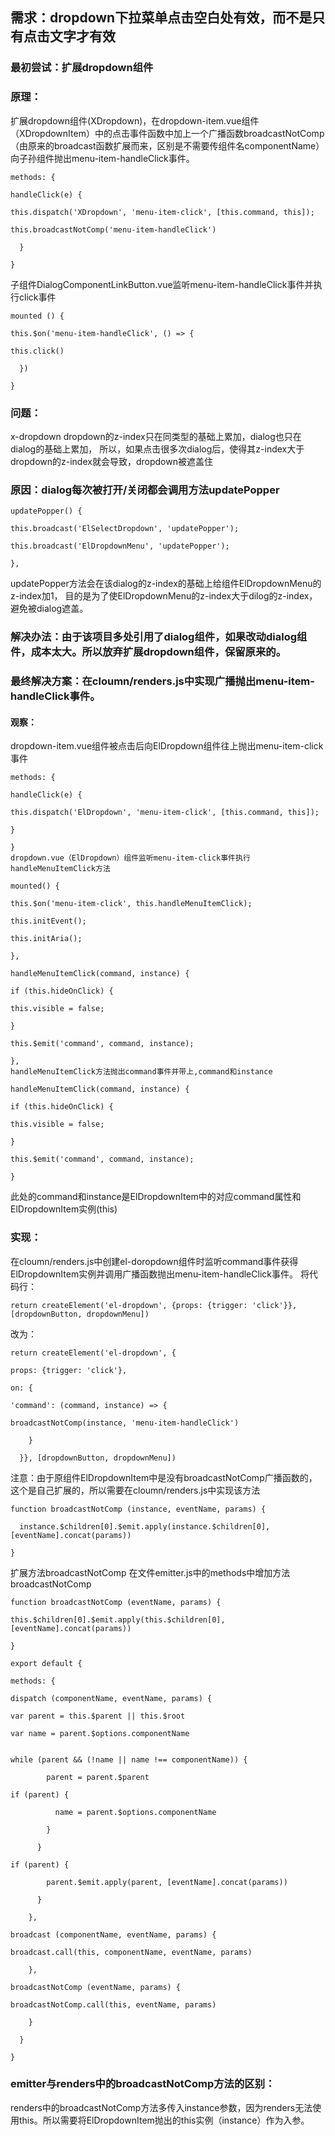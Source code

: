 ## 需求：dropdown下拉菜单点击空白处有效，而不是只有点击文字才有效

### 最初尝试：扩展dropdown组件
### 原理：
扩展dropdown组件(XDropdown)，在dropdown-item.vue组件（XDropdownItem）中的点击事件函数中加上一个广播函数broadcastNotComp（由原来的broadcast函数扩展而来，区别是不需要传组件名componentName）向子孙组件抛出menu-item-handleClick事件。

```
methods: {

handleClick(e) {

this.dispatch('XDropdown', 'menu-item-click', [this.command, this]);

this.broadcastNotComp('menu-item-handleClick')

  }

}
```
子组件DialogComponentLinkButton.vue监听menu-item-handleClick事件并执行click事件

```
mounted () {

this.$on('menu-item-handleClick', () => {

this.click()

  })

}
```
### 问题：
x-dropdown dropdown的z-index只在同类型的基础上累加，dialog也只在dialog的基础上累加，
所以，如果点击很多次dialog后，使得其z-index大于dropdown的z-index就会导致，dropdown被遮盖住

### 原因：dialog每次被打开/关闭都会调用方法updatePopper
```
updatePopper() {

this.broadcast('ElSelectDropdown', 'updatePopper');

this.broadcast('ElDropdownMenu', 'updatePopper');

},
```
updatePopper方法会在该dialog的z-index的基础上给组件ElDropdownMenu的z-index加1，
目的是为了使ElDropdownMenu的z-index大于dilog的z-index，避免被dialog遮盖。

### 解决办法：由于该项目多处引用了dialog组件，如果改动dialog组件，成本太大。所以放弃扩展dropdown组件，保留原来的。
### 最终解决方案：在cloumn/renders.js中实现广播抛出menu-item-handleClick事件。

#### 观察：
dropdown-item.vue组件被点击后向ElDropdown组件往上抛出menu-item-click事件

```
methods: {

handleClick(e) {

this.dispatch('ElDropdown', 'menu-item-click', [this.command, this]);

}

}
dropdown.vue（ElDropdown）组件监听menu-item-click事件执行handleMenuItemClick方法

mounted() {

this.$on('menu-item-click', this.handleMenuItemClick);

this.initEvent();

this.initAria();

},

handleMenuItemClick(command, instance) {

if (this.hideOnClick) {

this.visible = false;

}

this.$emit('command', command, instance);

},
handleMenuItemClick方法抛出command事件并带上,command和instance

handleMenuItemClick(command, instance) {

if (this.hideOnClick) {

this.visible = false;

}

this.$emit('command', command, instance);

}
```
此处的command和instance是ElDropdownItem中的对应command属性和ElDropdownItem实例(this)

### 实现：
在cloumn/renders.js中创建el-doropdown组件时监听command事件获得ElDropdownItem实例并调用广播函数抛出menu-item-handleClick事件。
将代码行：
```
return createElement('el-dropdown', {props: {trigger: 'click'}}, [dropdownButton, dropdownMenu])
```
改为：
```
return createElement('el-dropdown', {

props: {trigger: 'click'},

on: {

'command': (command, instance) => {

broadcastNotComp(instance, 'menu-item-handleClick')

    }

  }}, [dropdownButton, dropdownMenu])
  ```
注意：由于原组件ElDropdownItem中是没有broadcastNotComp广播函数的，这个是自己扩展的，所以需要在cloumn/renders.js中实现该方法
```
function broadcastNotComp (instance, eventName, params) {

  instance.$children[0].$emit.apply(instance.$children[0], [eventName].concat(params))

}
```
扩展方法broadcastNotComp
在文件emitter.js中的methods中增加方法broadcastNotComp
```
function broadcastNotComp (eventName, params) {

this.$children[0].$emit.apply(this.$children[0], [eventName].concat(params))

}

export default {

methods: {

dispatch (componentName, eventName, params) {

var parent = this.$parent || this.$root

var name = parent.$options.componentName


while (parent && (!name || name !== componentName)) {

        parent = parent.$parent

if (parent) {

          name = parent.$options.componentName

        }

      }

if (parent) {

        parent.$emit.apply(parent, [eventName].concat(params))

      }

    },

broadcast (componentName, eventName, params) {

broadcast.call(this, componentName, eventName, params)

    },

broadcastNotComp (eventName, params) {

broadcastNotComp.call(this, eventName, params)

    }

  }

}
```
### emitter与renders中的broadcastNotComp方法的区别：
renders中的broadcastNotComp方法多传入instance参数，因为renders无法使用this。所以需要将ElDropdownItem抛出的this实例（instance）作为入参。
